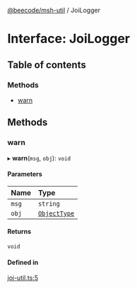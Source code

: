 [@beecode/msh-util](../README.md) / JoiLogger

# Interface: JoiLogger

## Table of contents

### Methods

- [warn](JoiLogger.md#warn)

## Methods

### warn

▸ **warn**(`msg`, `obj`): `void`

#### Parameters

| Name | Type |
| :------ | :------ |
| `msg` | `string` |
| `obj` | [`ObjectType`](../README.md#objecttype) |

#### Returns

`void`

#### Defined in

[joi-util.ts:5](https://github.com/beecode-rs/msh-util/blob/d220fbb/src/joi-util.ts#L5)
